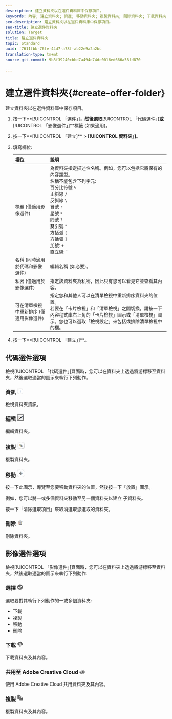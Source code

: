 ```yaml
---
description: 建立資料夾以在選件資料庫中保存項目。
keywords: 內容; 建立資料夾; 資產; 移動資料夾; 複製資料夾; 刪除資料夾; 下載資料夾; 資料夾
seo-description: 建立資料夾以在選件資料庫中保存項目。
seo-title: 建立選件資料夾
solution: Target
title: 建立選件資料夾
topic: Standard
uuid: f7611fbb-76fe-44d7-a78f-ab22e9a2a2bc
translation-type: tm+mt
source-git-commit: 9b8f39240cbbd7a494d74dc0016ed666a58fd870

---
```



# 建立選件資料夾{#create-offer-folder}

建立資料夾以在選件資料庫中保存項目。

1. 按一下**[!UICONTROL 「選件」]**，然後選取**[!UICONTROL 「代碼選件」]**或**[!UICONTROL 「影像選件」]**標籤 (如果適用)。
1. 按一下**[!UICONTROL 「建立]** &gt; **[!UICONTROL 資料夾」]**。
1. 填寫欄位: 

   | 欄位 | 說明 |
   |--- |--- |
   | 標題 (僅適用影像選件) | 為資料夾指定描述性名稱。例如，您可以包括它將保有的內容類型。<br>名稱不能包含下列字元:<br>百分比符號 `%`<br>正斜線 `/`<br>反斜線 `\`<br>冒號 `:`<br>星號 `*`<br>問號 `?`<br>雙引號 `"`<br>方括弧 `[`<br>方括弧 `]`<br>加號: `+`<br>直立線: `|`<br>句號: `.`<br>數字符號: `#`<br>大括弧: `{`<br>大括弧 `}`<br>插入號 `^`<br>分號 `;`<br>您可以使用連字號 (`- `) 取代這些字元。 |
   | 名稱 (同時適用於代碼和影像選件) | 編輯名稱 (如必要)。 |
   | 私密 (僅適用於影像選件) | 指定該資料夾為私密，因此只有您可以看見它並查看其內容。 |
   | 可在清單檢視中重新排序 (僅適用影像選件) | 指定您和其他人可以在清單檢視中重新排序資料夾的位置。<br>若要在「卡片檢視」和「清單檢視」之間切換，請按一下內容程式庫右上角的「卡片檢視」圖示或「清單檢視」圖示。您也可以選取「檢視設定」來包括或排除清單檢視中的欄。 |

1. 按一下**[!UICONTROL 「建立」]**。

## 代碼選件選項

檢視[!UICONTROL 「代碼選件」]頁面時，您可以在資料夾上透過將游標移至資料夾，然後選取適當的圖示來執行下列動作。

### 資訊 ![](assets/icon_info.png)

檢視資料夾資訊。

### 編輯   ![](assets/icon_edit.png)

編輯資料夾。

### 複製 ![](assets/icon_copy.png)

複製資料夾。

### 移動 ![](assets/icon_move_folder.png)

按一下此圖示，導覽至您要移動資料夾的位置，然後按一下「放置」圖示。

例如，您可以將一或多個資料夾移動至另一個資料夾以建立 子資料夾。

按一下「清除選取項目」來取消選取您選取的資料夾。

### 刪除 ![](assets/icon_delete.png)

刪除資料夾。

## 影像選件選項

檢視[!UICONTROL 「影像選件」]頁面時，您可以在資料夾上透過將游標移至資料夾，然後選取適當的圖示來執行下列動作:

### 選擇 ![](assets/icon_check.png)

選取要對其執行下列動作的一或多個資料夾:

* 下載
* 複製
* 移動
* 刪除

### 下載 ![](assets/icon_download.png)

下載資料夾及其內容。

### 共用至 Adobe Creative Cloud ![](assets/icon_creative_cloud.png)

使用 Adobe Creative Cloud 共用資料夾及其內容。

### 複製 ![](assets/icon_copy_content.png)

複製資料夾及其內容。